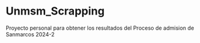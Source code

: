 # Unmsm_Scrapping
Proyecto personal para obtener los resultados del Proceso de admision de Sanmarcos 2024-2
